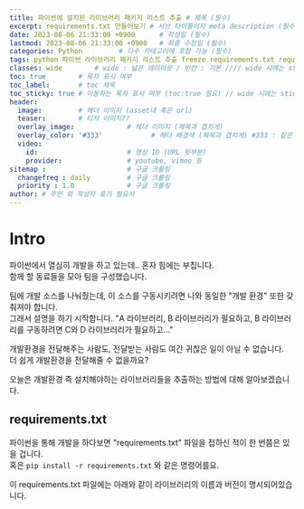 ```yaml
---
title: 파이썬에 설치된 라이브러리 패키지 리스트 추출 # 제목 (필수)
excerpt: requirements.txt 만들어보기 # 서브 타이틀이자 meta description (필수)
date: 2023-08-06 21:33:00 +0900      # 작성일 (필수)
lastmod: 2023-08-06 21:33:00 +0900   # 최종 수정일 (필수)
categories: Python         # 다수 카테고리에 포함 가능 (필수)
tags: python 파이썬 라이브러리 패키지 리스트 추출 freeze requirements.txt requirements                     # 태그 복수개 가능 (필수)
classes: wide        # wide : 넓은 레이아웃 / 빈칸 : 기본 //// wide 시에는 sticky toc 불가
toc: true        # 목차 표시 여부
toc_label:       # toc 제목
toc_sticky: true # 이동하는 목차 표시 여부 (toc:true 필요) // wide 시에는 sticky toc 불가
header: 
  image:         # 헤더 이미지 (asset내 혹은 url)
  teaser:        # 티저 이미지??
  overlay_image:             # 헤더 이미지 (제목과 겹치게)
  overlay_color: '#333'            # 헤더 배경색 (제목과 겹치게) #333 : 짙은 회색 (필수)
  video:
    id:                      # 영상 ID (URL 뒷부분)
    provider:                # youtube, vimeo 등
sitemap :                    # 구글 크롤링
  changefreq : daily         # 구글 크롤링
  priority : 1.0             # 구글 크롤링
author: # 주인 외 작성자 표기 필요시
---
```

<!--postNo: 20230806_003-->

# Intro  

파이썬에서 열심히 개발을 하고 있는데.. 혼자 힘에는 부칩니다.  
함께 할 동료들을 모아 팀을 구성했습니다.  

팀에 개발 소스를 나눠줬는데, 이 소스를 구동시키려면 나와 동일한 "개발 환경" 또한 갖춰져야 합니다.  
그래서 설명을 하기 시작합니다. "A 라이브러리, B 라이브러리가 필요하고, B 라이브러리를 구동하려면 C와 D 라이브러리가 필요하고..."  

개발환경을 전달해주는 사람도, 전달받는 사람도 여간 귀찮은 일이 아닐 수 없습니다.  
더 쉽게 개발환경을 전달해줄 수 없을까요?  

오늘은 개발환경 즉 설치해야하는 라이브러리들을 추출하는 방법에 대해 알아보겠습니다.  

## requirements.txt  

파이썬을 통해 개발을 하다보면 "requirements.txt" 파일을 접하신 적이 한 번쯤은 있을 겁니다.  
혹은 `pip install -r requirements.txt` 와 같은 명령어를요.  

이 requirements.txt 파일에는 아래와 같이 라이브러리의 이름과 버전이 명시되어있습니다.  



